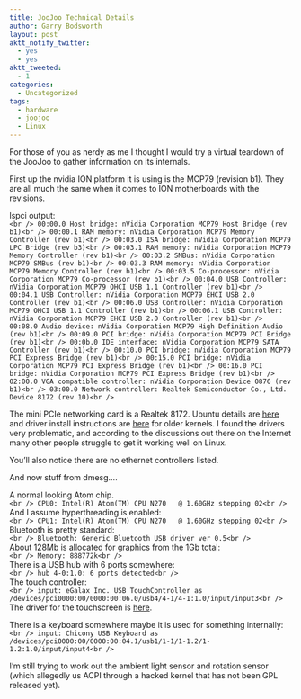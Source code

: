 ```yaml
---
title: JooJoo Technical Details
author: Garry Bodsworth
layout: post
aktt_notify_twitter:
  - yes
  - yes
aktt_tweeted:
  - 1
categories:
  - Uncategorized
tags:
  - hardware
  - joojoo
  - Linux
---
```

For those of you as nerdy as me I thought I would try a virtual teardown of the JooJoo to gather information on its internals.

First up the nvidia ION platform it is using is the MCP79 (revision b1). They are all much the same when it comes to ION motherboards with the revisions.

lspci output:  
`<br />
00:00.0 Host bridge: nVidia Corporation MCP79 Host Bridge (rev b1)<br />
00:00.1 RAM memory: nVidia Corporation MCP79 Memory Controller (rev b1)<br />
00:03.0 ISA bridge: nVidia Corporation MCP79 LPC Bridge (rev b3)<br />
00:03.1 RAM memory: nVidia Corporation MCP79 Memory Controller (rev b1)<br />
00:03.2 SMBus: nVidia Corporation MCP79 SMBus (rev b1)<br />
00:03.3 RAM memory: nVidia Corporation MCP79 Memory Controller (rev b1)<br />
00:03.5 Co-processor: nVidia Corporation MCP79 Co-processor (rev b1)<br />
00:04.0 USB Controller: nVidia Corporation MCP79 OHCI USB 1.1 Controller (rev b1)<br />
00:04.1 USB Controller: nVidia Corporation MCP79 EHCI USB 2.0 Controller (rev b1)<br />
00:06.0 USB Controller: nVidia Corporation MCP79 OHCI USB 1.1 Controller (rev b1)<br />
00:06.1 USB Controller: nVidia Corporation MCP79 EHCI USB 2.0 Controller (rev b1)<br />
00:08.0 Audio device: nVidia Corporation MCP79 High Definition Audio (rev b1)<br />
00:09.0 PCI bridge: nVidia Corporation MCP79 PCI Bridge (rev b1)<br />
00:0b.0 IDE interface: nVidia Corporation MCP79 SATA Controller (rev b1)<br />
00:10.0 PCI bridge: nVidia Corporation MCP79 PCI Express Bridge (rev b1)<br />
00:15.0 PCI bridge: nVidia Corporation MCP79 PCI Express Bridge (rev b1)<br />
00:16.0 PCI bridge: nVidia Corporation MCP79 PCI Express Bridge (rev b1)<br />
02:00.0 VGA compatible controller: nVidia Corporation Device 0876 (rev b1)<br />
03:00.0 Network controller: Realtek Semiconductor Co., Ltd. Device 8172 (rev 10)<br />
`

The mini PCIe networking card is a Realtek 8172. Ubuntu details are [here][1] and driver install instructions are [here][2] for older kernels. I found the drivers very problematic, and according to the discussions out there on the Internet many other people struggle to get it working well on Linux.

You&#8217;ll also notice there are no ethernet controllers listed.

And now stuff from dmesg&#8230;.

A normal looking Atom chip.  
`<br />
CPU0: Intel(R) Atom(TM) CPU N270   @ 1.60GHz stepping 02<br />
`  
And I assume hyperthreading is enabled:  
`<br />
CPU1: Intel(R) Atom(TM) CPU N270   @ 1.60GHz stepping 02<br />
`  
Bluetooth is pretty standard:  
`<br />
Bluetooth: Generic Bluetooth USB driver ver 0.5<br />
`  
About 128Mb is allocated for graphics from the 1Gb total:  
`<br />
Memory: 888772k<br />
`  
There is a USB hub with 6 ports somewhere:  
`<br />
hub 4-0:1.0: 6 ports detected<br />
`  
The touch controller:  
`<br />
input: eGalax Inc. USB TouchController as /devices/pci0000:00/0000:00:06.0/usb4/4-1/4-1:1.0/input/input3<br />
`  
The driver for the touchscreen is [here][3].

There is a keyboard somewhere maybe it is used for something internally:  
`<br />
input: Chicony USB Keyboard as /devices/pci0000:00/0000:00:04.1/usb1/1-1/1-1.2/1-1.2:1.0/input/input4<br />
`

I&#8217;m still trying to work out the ambient light sensor and rotation sensor (which allegedly us ACPI through a hacked kernel that has not been GPL released yet).

 [1]: https://help.ubuntu.com/community/WifiDocs/Device/Realtek%208172
 [2]: http://www.linwik.com/wiki/using+the+realtek+8172+and+8192se+wireless+controller+with+ubuntu+9.10
 [3]: http://home.eeti.com.tw/web20/eGalaxTouchDriver/linuxDriver.htm